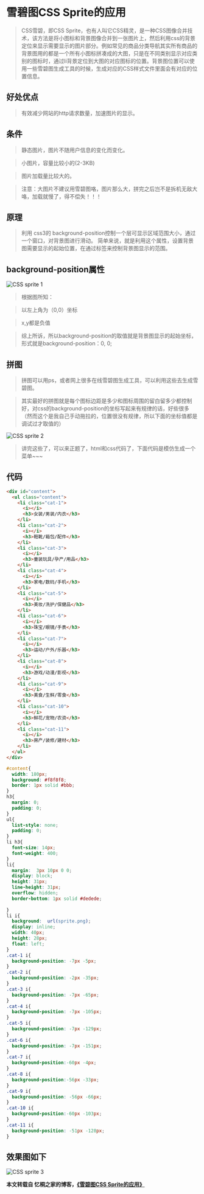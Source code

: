 # 雪碧图CSS Sprite的应用

> CSS雪碧，即CSS Sprite，也有人叫它CSS精灵，是一种CSS图像合并技术，该方法是将小图标和背景图像合并到一张图片上，然后利用css的背景定位来显示需要显示的图片部分。例如常见的商品分类导航其实所有商品的背景图用的都是一个所有小图标拼凑成的大图，只是在不同类别显示对应类别的图标时，通过li背景定位到大图的对应图标的位置。背景图位置可以使用一些雪碧图生成工具的时候，生成对应的CSS样式文件里面会有对应的位置信息。

## 好处优点

> 有效减少网站的http请求数量，加速图片的显示。

## 条件

> 静态图片，图片不随用户信息的变化而变化。

> 小图片，容量比较小的(2-3KB)

> 图片加载量比较大的。

> 注意：大图片不建议用雪碧图咯，图片那么大，拼完之后岂不是拆机无敌大咯，加载就慢了，得不偿失！！！

## 原理

> 利用 css3的 background-position控制一个层可显示区域范围大小，通过一个窗口，对背景图进行滑动。
简单来说，就是利用这个属性，设置背景图需要显示的起始位置，在通过标签来控制背景图显示的范围。

## background-position属性

![CSS sprite 1](../assets/web-css-雪碧图1.jpg)

> 根据图所知：

> 以左上角为（0,0）坐标

> x,y都是负值

> 综上所诉，所以background-position的取值就是背景图显示的起始坐标，形式就是background-position：0, 0;

## 拼图

> 拼图可以用ps，或者网上很多在线雪碧图生成工具，可以利用这些去生成雪碧图。

> 其实最好的拼图就是每个图标边距是多少和图标周围的留白留多少都控制好，对css的background-position的坐标写起来有规律的话，好些很多（然而这个是我自己手动拖拉的，位置很没有规律，所以下面的坐标值都是调试过才取值的）

![CSS sprite 2](../assets/web-css-雪碧图2.png)

> 讲完这些了，可以来正题了，html和css代码了，下面代码是模仿生成一个菜单~~~

## 代码

```html
<div id="content">
  <ul class="content">
    <li class="cat-1">
      <i></i>
      <h3>女装/男装/内衣</h3>
    </li>
    <li class="cat-2">
      <i></i>
      <h3>鞋靴/箱包/配件</h3>
    </li>
    <li class="cat-3">
      <i></i>
      <h3>童装玩具/孕产/用品</h3>
    </li>
    <li class="cat-4">
      <i></i>
      <h3>家电/数码/手机</h3>
    </li>
    <li class="cat-5">
      <i></i>
      <h3>美妆/洗护/保健品</h3>
    </li>
    <li class="cat-6">
      <i></i>
      <h3>珠宝/眼镜/手表</h3>
    </li>
    <li class="cat-7">
      <i></i>
      <h3>运动/户外/乐器</h3>
    </li>
    <li class="cat-8">
      <i></i>
      <h3>游戏/动漫/影视</h3>
    </li>
    <li class="cat-9">
      <i></i>
      <h3>美食/生鲜/零食</h3>
    </li>
    <li class="cat-10">
      <i></i>
      <h3>鲜花/宠物/农资</h3>
    </li>
    <li class="cat-11">
      <i></i>
      <h3>房产/装修/建材</h3>
    </li>
  </ul>
</div>
```

```css
#content{
  width: 180px;
  background: #f8f8f8;
  border: 1px solid #bbb;
}
h3{
  margin: 0;
  padding: 0;
}
ul{
  list-style: none;
  padding: 0;
}
li h3{
  font-size: 14px;
  font-weight: 400;
}
li{  
  margin:  3px 10px 0 0;
  display: block;
  height: 31px;
  line-height: 31px;
  overflow: hidden;
  border-bottom: 1px solid #dedede;
 
}
li i{
  background:  url(sprite.png);
  display: inline;
  width: 40px;
  height: 28px;
  float: left;
}
.cat-1 i{
  background-position: -7px -5px;
}
.cat-2 i{
  background-position: -2px -35px;
}
.cat-3 i{
  background-position: -7px -65px;
}
.cat-4 i{
  background-position: -7px -105px;
}
.cat-5 i{
  background-position: -7px -129px;
}
.cat-6 i{
  background-position: -7px -151px;
}
.cat-7 i{
  background-position:-60px -4px;
}
.cat-8 i{
  background-position:-56px -33px;
}
.cat-9 i{
  background-position: -56px -66px;
}
.cat-10 i{
  background-position:-60px -103px;
}
.cat-11 i{
  background-position: -51px -128px;
}
```

## 效果图如下

![CSS sprite 3](../assets/web-css-雪碧图3.jpg)

**本文转载自 忆桐之家的博客，<a href="http://hongyitong.github.io/2016/12/23/雪碧图CSS%20Sprite的应用/" rel="nofollow">《雪碧图CSS Sprite的应用》</a>**